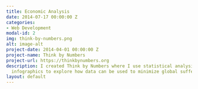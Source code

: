 ```yaml
---
title: Economic Analysis
date: 2014-07-17 00:00:00 Z
categories:
- Web Development
modal-id: 2
img: think-by-numbers.png
alt: image-alt
project-date: 2014-04-01 00:00:00 Z
project-name: Think by Numbers
project-url: https://thinkbynumbers.org
description: I created Think by Numbers where I use statistical analysis and entertaining
  infographics to explore how data can be used to minimize global suffering.
layout: default
---
```


